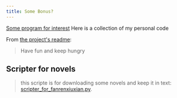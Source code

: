 ```yaml
---
title: Some Bonus?
---
```


<p class="lead"> <a href="http://jekyllrb.com">Some program for interest</a> Here is a collection of my personal code</p>

From [the project's readme](https://github.com/jekyll/jekyll/blob/master/README.markdown):

> Have fun and keep hungry

## **Scripter for novels**
>this scripte is for downloading some novels and keep it in text:
[scripter_for_fanrenxiuxian.py](https://lupingX.github.io/materials/bonus/scripter_for_fanrenxiuxian.py).

